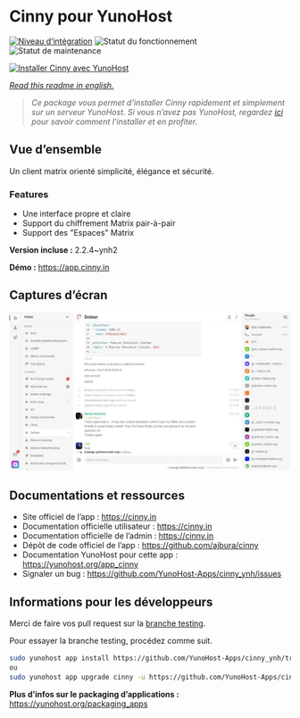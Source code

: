 <!--
N.B.: This README was automatically generated by https://github.com/YunoHost/apps/tree/master/tools/README-generator
It shall NOT be edited by hand.
-->

# Cinny pour YunoHost

[![Niveau d’intégration](https://dash.yunohost.org/integration/cinny.svg)](https://dash.yunohost.org/appci/app/cinny) ![Statut du fonctionnement](https://ci-apps.yunohost.org/ci/badges/cinny.status.svg) ![Statut de maintenance](https://ci-apps.yunohost.org/ci/badges/cinny.maintain.svg)

[![Installer Cinny avec YunoHost](https://install-app.yunohost.org/install-with-yunohost.svg)](https://install-app.yunohost.org/?app=cinny)

*[Read this readme in english.](./README.md)*

> *Ce package vous permet d’installer Cinny rapidement et simplement sur un serveur YunoHost.
Si vous n’avez pas YunoHost, regardez [ici](https://yunohost.org/#/install) pour savoir comment l’installer et en profiter.*

## Vue d’ensemble

Un client matrix orienté simplicité, élégance et sécurité.

### Features

- Une interface propre et claire
- Support du chiffrement Matrix pair-à-pair
- Support des "Espaces" Matrix


**Version incluse :** 2.2.4~ynh2

**Démo :** https://app.cinny.in

## Captures d’écran

![Capture d’écran de Cinny](./doc/screenshots/cinny.jpg)

## Documentations et ressources

* Site officiel de l’app : <https://cinny.in>
* Documentation officielle utilisateur : <https://cinny.in>
* Documentation officielle de l’admin : <https://cinny.in>
* Dépôt de code officiel de l’app : <https://github.com/ajbura/cinny>
* Documentation YunoHost pour cette app : <https://yunohost.org/app_cinny>
* Signaler un bug : <https://github.com/YunoHost-Apps/cinny_ynh/issues>

## Informations pour les développeurs

Merci de faire vos pull request sur la [branche testing](https://github.com/YunoHost-Apps/cinny_ynh/tree/testing).

Pour essayer la branche testing, procédez comme suit.

``` bash
sudo yunohost app install https://github.com/YunoHost-Apps/cinny_ynh/tree/testing --debug
ou
sudo yunohost app upgrade cinny -u https://github.com/YunoHost-Apps/cinny_ynh/tree/testing --debug
```

**Plus d’infos sur le packaging d’applications :** <https://yunohost.org/packaging_apps>